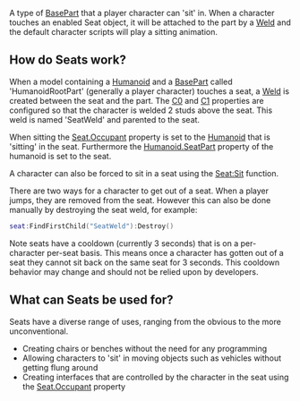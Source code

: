 A type of [BasePart](https://developer.roblox.com/en-us/api-reference/class/BasePart) that a player character can 'sit' in. When a character touches an enabled Seat object, it will be attached to the part by a [Weld](https://developer.roblox.com/en-us/api-reference/class/Weld) and the default character scripts will play a sitting animation.

How do Seats work?
------------------

When a model containing a [Humanoid](https://developer.roblox.com/en-us/api-reference/class/Humanoid) and a [BasePart](https://developer.roblox.com/en-us/api-reference/class/BasePart) called 'HumanoidRootPart' (generally a player character) touches a seat, a [Weld](https://developer.roblox.com/en-us/api-reference/class/Weld) is created between the seat and the part. The [C0](https://developer.roblox.com/en-us/api-reference/property/JointInstance/C0) and [C1](https://developer.roblox.com/en-us/api-reference/property/JointInstance/C1) properties are configured so that the character is welded 2 studs above the seat. This weld is named 'SeatWeld' and parented to the seat.

When sitting the [Seat.Occupant](https://developer.roblox.com/en-us/api-reference/property/Seat/Occupant) property is set to the [Humanoid](https://developer.roblox.com/en-us/api-reference/class/Humanoid) that is 'sitting' in the seat. Furthermore the [Humanoid.SeatPart](https://developer.roblox.com/en-us/api-reference/property/Humanoid/SeatPart) property of the humanoid is set to the seat.

A character can also be forced to sit in a seat using the [Seat:Sit](https://developer.roblox.com/en-us/api-reference/function/Seat/Sit) function.

There are two ways for a character to get out of a seat. When a player jumps, they are removed from the seat. However this can also be done manually by destroying the seat weld, for example:

```Lua
seat:FindFirstChild("SeatWeld"):Destroy()
``` 

Note seats have a cooldown (currently 3 seconds) that is on a per-character per-seat basis. This means once a character has gotten out of a seat they cannot sit back on the same seat for 3 seconds. This cooldown behavior may change and should not be relied upon by developers.

What can Seats be used for?
---------------------------

Seats have a diverse range of uses, ranging from the obvious to the more unconventional.

*   Creating chairs or benches without the need for any programming
*   Allowing characters to 'sit' in moving objects such as vehicles without getting flung around
*   Creating interfaces that are controlled by the character in the seat using the [Seat.Occupant](https://developer.roblox.com/en-us/api-reference/property/Seat/Occupant) property